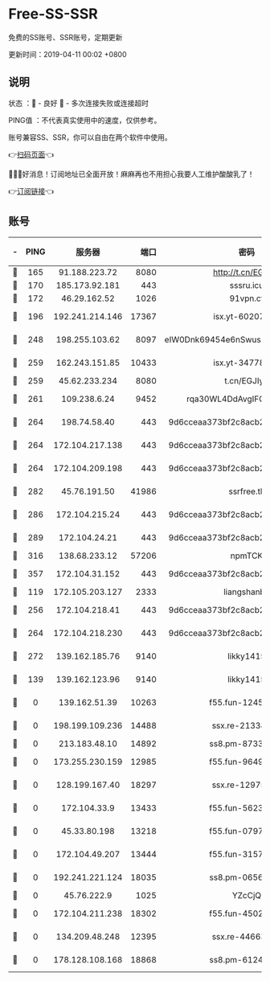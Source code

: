# Free-SS-SSR

免费的SS账号、SSR账号，定期更新

更新时间：2019-04-11 00:02 +0800

## 说明

状态     ：🙂 - 良好 🙁 - 多次连接失败或连接超时

PING值   ：不代表真实使用中的速度，仅供参考。

账号兼容SS、SSR，你可以自由在两个软件中使用。

👉[扫码页面](https://liesauer.github.io/Free-SS-SSR/)👈

🎉🎉🎉好消息！订阅地址已全面开放！麻麻再也不用担心我要人工维护酸酸乳了！

👉[订阅链接](https://www.liesauer.net/yogurt/subscribe?ACCESS_TOKEN=DAYxR3mMaZAsaqUb)👈

## 账号

|-|PING|服务器|端口|密码|加密方式|区域|
|:----:|:----:|:-----:|-----:|:----:|:----:|:----:|
|🙂|165|91.188.223.72|8080|http://t.cn/EGJIyrl|rc4-md5|RU|
|🙂|170|185.173.92.181|443|sssru.icu|rc4-md5|RU|
|🙂|172|46.29.162.52|1026|91vpn.cf|rc4-md5|RU|
|🙂|196|192.241.214.146|17367|isx.yt-60207601|aes-256-cfb|US|
|🙂|248|198.255.103.62|8097|eIW0Dnk69454e6nSwuspv9DmS201tQ0D|aes-256-cfb|US|
|🙂|259|162.243.151.85|10433|isx.yt-34778816|aes-256-cfb|US|
|🙂|259|45.62.233.234|8080|t.cn/EGJIyrl|rc4-md5|CA|
|🙂|261|109.238.6.24|9452|rqa30WL4DdAvgIFG6Fs3znzTa|aes-256-cfb|FR|
|🙂|264|198.74.58.40|443|9d6cceaa373bf2c8acb22e60b6a58be6|aes-256-cfb|US|
|🙂|264|172.104.217.138|443|9d6cceaa373bf2c8acb22e60b6a58be6|aes-256-cfb|US|
|🙂|264|172.104.209.198|443|9d6cceaa373bf2c8acb22e60b6a58be6|aes-256-cfb|US|
|🙂|282|45.76.191.50|41986|ssrfree.tk|aes-256-cfb|SG|
|🙂|286|172.104.215.24|443|9d6cceaa373bf2c8acb22e60b6a58be6|aes-256-cfb|US|
|🙂|289|172.104.24.21|443|9d6cceaa373bf2c8acb22e60b6a58be6|aes-256-cfb|US|
|🙂|316|138.68.233.12|57206|npmTCK|rc4-md5|US|
|🙂|357|172.104.31.152|443|9d6cceaa373bf2c8acb22e60b6a58be6|aes-256-cfb|US|
|🙂|119|172.105.203.127|2333|liangshanbo|chacha20|JP|
|🙂|256|172.104.218.41|443|9d6cceaa373bf2c8acb22e60b6a58be6|aes-256-cfb|US|
|🙂|264|172.104.218.230|443|9d6cceaa373bf2c8acb22e60b6a58be6|aes-256-cfb|US|
|🙂|272|139.162.185.76|9140|likky1415|aes-256-cfb|DE|
|🙁|139|139.162.123.96|9140|likky1415|aes-256-cfb|JP|
|🙁|0|139.162.51.39|10263|f55.fun-12455143|aes-256-cfb|SG|
|🙁|0|198.199.109.236|14488|ssx.re-21338786|aes-256-cfb|US|
|🙁|0|213.183.48.10|14892|ss8.pm-87338912|rc4-md5|RU|
|🙁|0|173.255.230.159|12985|f55.fun-96498038|aes-256-cfb|US|
|🙁|0|128.199.167.40|18297|ssx.re-12975235|aes-256-cfb|SG|
|🙁|0|172.104.33.9|13433|f55.fun-56236009|aes-256-cfb|SG|
|🙁|0|45.33.80.198|13218|f55.fun-07974196|aes-256-cfb|US|
|🙁|0|172.104.49.207|13444|f55.fun-31573422|aes-256-cfb|SG|
|🙁|0|192.241.221.124|18035|ss8.pm-06567383|aes-256-cfb|US|
|🙁|0|45.76.222.9|1025|YZcCjQ|rc4-md5|JP|
|🙁|0|172.104.211.238|18302|f55.fun-45027233|aes-256-cfb|US|
|🙁|0|134.209.48.248|12395|ssx.re-44663081|aes-256-cfb|US|
|🙁|0|178.128.108.168|18868|ss8.pm-61244381|aes-256-cfb|SG|
